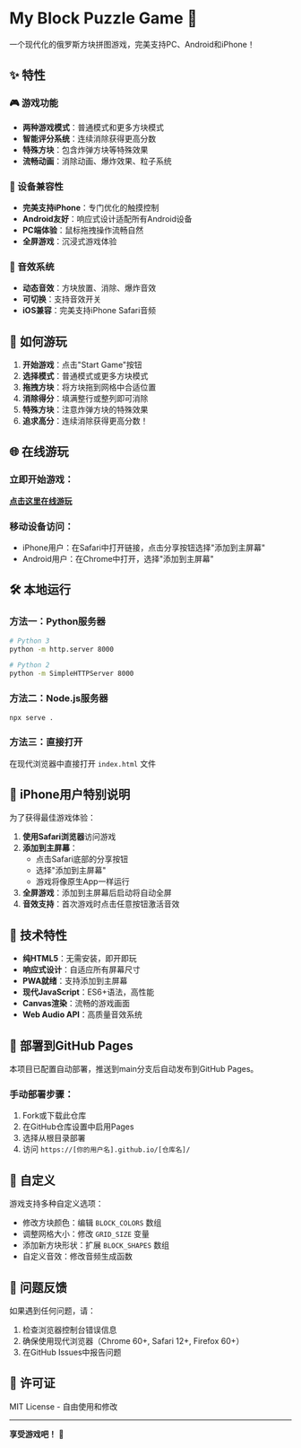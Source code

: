 # My Block Puzzle Game 🧩

一个现代化的俄罗斯方块拼图游戏，完美支持PC、Android和iPhone！

## ✨ 特性

### 🎮 游戏功能
- **两种游戏模式**：普通模式和更多方块模式
- **智能评分系统**：连续消除获得更高分数
- **特殊方块**：包含炸弹方块等特殊效果
- **流畅动画**：消除动画、爆炸效果、粒子系统

### 📱 设备兼容性
- **完美支持iPhone**：专门优化的触摸控制
- **Android友好**：响应式设计适配所有Android设备
- **PC端体验**：鼠标拖拽操作流畅自然
- **全屏游戏**：沉浸式游戏体验

### 🎵 音效系统
- **动态音效**：方块放置、消除、爆炸音效
- **可切换**：支持音效开关
- **iOS兼容**：完美支持iPhone Safari音频

## 🎯 如何游玩

1. **开始游戏**：点击"Start Game"按钮
2. **选择模式**：普通模式或更多方块模式
3. **拖拽方块**：将方块拖到网格中合适位置
4. **消除得分**：填满整行或整列即可消除
5. **特殊方块**：注意炸弹方块的特殊效果
6. **追求高分**：连续消除获得更高分数！

## 🌐 在线游玩

### 立即开始游戏：
**[点击这里在线游玩](https://[你的GitHub用户名].github.io/[仓库名]/)**

### 移动设备访问：
- iPhone用户：在Safari中打开链接，点击分享按钮选择"添加到主屏幕"
- Android用户：在Chrome中打开，选择"添加到主屏幕"

## 🛠️ 本地运行

### 方法一：Python服务器
```bash
# Python 3
python -m http.server 8000

# Python 2
python -m SimpleHTTPServer 8000
```

### 方法二：Node.js服务器
```bash
npx serve .
```

### 方法三：直接打开
在现代浏览器中直接打开 `index.html` 文件

## 📱 iPhone用户特别说明

为了获得最佳游戏体验：

1. **使用Safari浏览器**访问游戏
2. **添加到主屏幕**：
   - 点击Safari底部的分享按钮
   - 选择"添加到主屏幕"
   - 游戏将像原生App一样运行
3. **全屏游戏**：添加到主屏幕后启动将自动全屏
4. **音效支持**：首次游戏时点击任意按钮激活音效

## 🔧 技术特性

- **纯HTML5**：无需安装，即开即玩
- **响应式设计**：自适应所有屏幕尺寸
- **PWA就绪**：支持添加到主屏幕
- **现代JavaScript**：ES6+语法，高性能
- **Canvas渲染**：流畅的游戏画面
- **Web Audio API**：高质量音效系统

## 🚀 部署到GitHub Pages

本项目已配置自动部署，推送到main分支后自动发布到GitHub Pages。

### 手动部署步骤：
1. Fork或下载此仓库
2. 在GitHub仓库设置中启用Pages
3. 选择从根目录部署
4. 访问 `https://[你的用户名].github.io/[仓库名]/`

## 🎨 自定义

游戏支持多种自定义选项：
- 修改方块颜色：编辑 `BLOCK_COLORS` 数组
- 调整网格大小：修改 `GRID_SIZE` 变量
- 添加新方块形状：扩展 `BLOCK_SHAPES` 数组
- 自定义音效：修改音频生成函数

## 🐛 问题反馈

如果遇到任何问题，请：
1. 检查浏览器控制台错误信息
2. 确保使用现代浏览器（Chrome 60+, Safari 12+, Firefox 60+）
3. 在GitHub Issues中报告问题

## 📄 许可证

MIT License - 自由使用和修改

---

**享受游戏吧！** 🎉